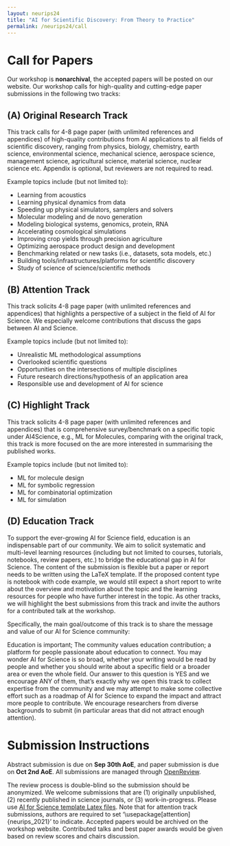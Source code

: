 ```yaml
---
layout: neurips24
title: "AI for Scientific Discovery: From Theory to Practice"
permalink: /neurips24/call
---
```


# Call for Papers
Our workshop is **nonarchival**, the accepted papers will be posted on our website. 
Our workshop calls for high-quality and cutting-edge paper submissions in the following two tracks:

## (A) Original Research Track

This track calls for 4-8 page paper (with unlimited references and appendices) of high-quality contributions from AI applications to all fields of scientific discovery, ranging from physics, biology, chemistry, earth science, environmental science, mechanical science, aerospace science, management science, agricultural science, material science, nuclear science etc. Appendix is optional, but reviewers are not required to read. 

Example topics include (but not limited to):
- Learning from acoustics
- Learning physical dynamics from data
- Speeding up physical simulators, samplers and solvers
- Molecular modeling and de novo generation
- Modeling biological systems, genomics, protein, RNA 
- Accelerating cosmological simulations
- Improving crop yields through precision agriculture
- Optimizing aerospace product design and development
- Benchmarking related or new tasks (i.e., datasets, sota models, etc.)
- Building tools/infrastructures/platforms for scientific discovery
- Study of science of science/scientific methods

## (B) Attention Track

This track solicits 4-8 page paper (with unlimited references and appendices) that highlights a perspective of a subject in the field of AI for Science. We especially welcome contributions that discuss the gaps between AI and Science.

Example topics include (but not limited to):
- Unrealistic ML methodological assumptions
- Overlooked scientific questions
- Opportunities on the intersections of multiple disciplines
- Future research directions/hypothesis of an application area
- Responsible use and development of AI for science


## (C) Highlight Track

This track solicits 4-8 page paper (with unlimited references and appendices) that is comprehensive survey/benchmark on a specific topic under AI4Science, e.g., ML for Molecules, comparing with the original track, this track is more focused on the are more interested in summarising the published works. 

Example topics include (but not limited to):
- ML for molecule design
- ML for symbolic regression
- ML for combinatorial optimization
- ML for simulation

## (D) Education Track 

To support the ever-growing AI for Science field, education is an indispensable part of our community. We aim to solicit systematic and multi-level learning resources (including but not limited to courses, tutorials, notebooks, review papers, etc.) to bridge the educational gap in AI for Science. The content of the submission is flexible but a paper or report needs to be written using the LaTeX template. If the proposed content type is notebook with code example, we would still expect a short report to write about the overview and motivation about the topic and the learning resources for people who have further interest in the topic. As other tracks, we will highlight the best submissions from this track and invite the authors for a contributed talk at the workshop.

Specifically, the main goal/outcome of this track is to share the message and value of our AI for Science community:

Education is important;
The community values education contribution;
a platform for people passionate about education to connect.
You may wonder AI for Science is so broad, whether your writing would be read by people and whether you should write about a specific field or a broader area or even the whole field. Our answer to this question is YES and we encourage ANY of them, that’s exactly why we open this track to collect expertise from the community and we may attempt to make some collective effort such as a roadmap of AI for Science to expand the impact and attract more people to contribute. We encourage researchers from diverse backgrounds to submit (in particular areas that did not attract enough attention).



# Submission Instructions

Abstract submission is due on **Sep 30th AoE**, and paper submission is due on **Oct 2nd AoE**. All submissions are managed through [OpenReview](https://openreview.net/group?id=NeurIPS.cc/2023/Workshop/AI4Science&referrer=%5BHomepage%5D(%2F)).

The review process is double-blind so the submission should be anonymized. We welcome submissions that are (1) originally unpublished, (2) recently published in science journals, or (3) work-in-progress.
Please use [AI for Science template Latex files](https://bit.ly/3rOZaZl). Note that for attention track submissions, authors are required to set ‘\usepackage[attention]{neurips_2021}’ to indicate. 
Accepted papers would be archived on the workshop website. Contributed talks and best paper awards would be given based on review scores and chairs discussion. 
